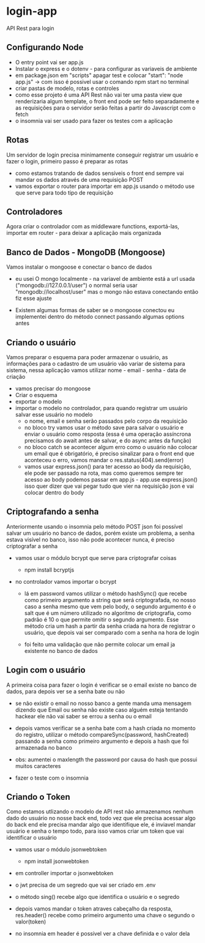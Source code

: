 # login-app
API Rest para login

## Configurando Node

* O entry point vai ser app.js
* Instalar o express e o dotenv - para configurar as variaveis de ambiente
* em package.json em "scripts" apagar test e colocar "start": "node app.js" -> com isso é possivel usar o comando npm start no terminal
* criar pastas de modelo, rotas e controles
* como esse projeto é uma API Rest não vai ter uma pasta view que renderizaria algum template, o front end pode ser feito separadamente e as requisições para o servidor serão feitas a partir do Javascript com o fetch
* o insomnia vai ser usado para fazer os testes com a aplicação

## Rotas 

Um servidor de login precisa minimamente conseguir registrar um usuário e fazer o login, primeiro passo é preparar as rotas

* como estamos tratando de dados sensíveis o front end sempre vai mandar os dados através de uma requisição POST
* vamos exportar o router para importar em app.js usando o método use que serve para todo tipo de requisição

## Controladores

Agora criar o controlador com as middleware functions, exportá-las, importar em router - para deixar a aplicação mais organizada

## Banco de Dados - MongoDB (Mongoose)

Vamos instalar o mongoose e conectar o banco de dados
* eu usei O mongo localmente - na variavel de ambiente está a url usada ("mongodb://127.0.0.1/user") o normal seria usar "mongodb://localhost/user" mas o mongo não estava conectando então fiz esse ajuste

* Existem algumas formas de saber se o mongoose conectou eu implementei dentro do método connect passando algumas options antes

## Criando o usuário

Vamos preparar o esquema para poder armazenar o usuário, as informações para o cadastro de um usuário vão variar de sistema para sistema, nessa aplicação vamos utilizar nome - email - senha - data de criação

* vamos precisar do mongoose
* Criar o esquema
* exportar o modelo
* importar o modelo no controlador, para quando registrar um usuário salvar esse usuário no modelo
    - o nome, email e senha serão passados pelo corpo da requisição
    - no bloco try vamos usar o método save para salvar o usuário e enviar o usuário como resposta (essa é uma operação assíncrona precisamos do await antes de salvar, e do async antes da função)
    - no bloco catch se acontecer algum erro como o usuário não colocar um email que é obrigatório, é preciso sinalizar para o front end que aconteceu o erro, vamos mandar o res.status(404).send(error)
    - vamos usar express.json() para ter acesso ao body da requisição, ele pode ser passado na rota, mas como queremos sempre ter acesso ao body podemos passar em app.js - app.use express.json() isso quer dizer que vai pegar tudo que vier na requisição json e vai colocar dentro do body

## Criptografando a senha

Anteriormente usando o insomnia pelo método POST json foi possível salvar um usuário no banco de dados, porém existe um problema, a senha estava visível no banco, isso não pode acontecer nunca, é preciso criptografar a senha

* vamos usar o módulo bcrypt que serve para criptografar coisas
    - npm install bcryptjs

* no controlador vamos importar o bcrypt
    - lá em password vamos utilizar o método hashSync() 
    que recebe como primeiro argumento a string que será criptografada, no nosso caso a senha mesmo que vem pelo body, o segundo argumento é o salt que é um número utilizado no algoritmo de criptografia, como padrão é 10 o que permite omitir o segundo argumento. Esse método cria um hash a partir da senha criada na hora de registrar o usuário, que depois vai ser comparado com a senha na hora de login

    - foi feito uma validação que não permite colocar um email ja existente no banco de dados

## Login com o usuário

A primeira coisa para fazer o login é verificar se o email existe no banco de dados, para depois ver se a senha bate ou não

* se não existir o email no nosso banco a gente manda uma mensagem dizendo que Email ou senha não existe caso alguém esteja tentando hackear ele não vai saber se errou a senha ou o email

* depois vamos verificar se a senha bate com a hash criada no momento do registro, utilizar o método compareSync(password, hashCreated) passando a senha como primeiro argumento e depois a hash que foi armazenada no banco

* obs: aumentei o maxlength the password por causa do hash que possui muitos caracteres

* fazer o teste com o insomnia

## Criando o Token

Como estamos utlizando o modelo de API rest não armazenamos nenhum dado do usuário no nosse back end, todo vez que ele precisa acessar algo do back end ele precisa mandar algo que identifique ele, é inviavel mandar usuário e senha o tempo todo, para isso vamos criar um token que vai identificar o usuário

* vamos usar o módulo jsonwebtoken
    - npm install jsonwebtoken

* em controller importar o jsonwebtoken
* o jwt precisa de um segredo que vai ser criado em .env
* o método sing() recebe algo que identifica o usuário e o segredo
* depois vamos mandar o token atraves cabeçalho da resposta, res.header() recebe como primeiro argumento uma chave o segundo o valor(token)
* no insomnia em header é possivel ver a chave definida e o valor dela